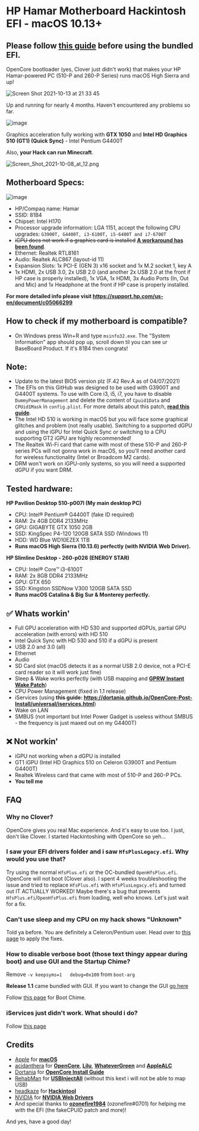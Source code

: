 # HP Hamar Motherboard Hackintosh EFI - macOS 10.13+
## Please follow [this guide](/BIOS.md) before using the bundled EFI.
OpenCore bootloader (yes, Clover just didn't work) that makes your HP Hamar-powered PC (510-P and 260-P Series) runs macOS High Sierra and up!

![Screen Shot 2021-10-13 at 21 33 45](https://user-images.githubusercontent.com/73286927/137154603-2d8317b7-2dc6-4b24-a848-2ef2cd21b176.png)

Up and running for nearly 4 months. Haven't encountered any problems so far.

![image](https://user-images.githubusercontent.com/73286927/137480958-b14cec6b-6244-4da0-b879-f7d16b66e68c.png)

Graphics acceleration fully working with **GTX 1050** and **Intel HD Graphics 510 (GT1) (Quick Sync)** - Intel Pentium G4400T

Also, **your Hack can run Minecraft**.

![Screen_Shot_2021-10-08_at_12.png](https://cdn.discordapp.com/attachments/837730842914193408/895905135459438622/Screen_Shot_2021-10-08_at_12.png)

## Motherboard Specs:
![image](https://user-images.githubusercontent.com/73286927/124374625-18f14600-dcc7-11eb-8365-b0313750ff68.png)
* HP/Compaq name: Hamar
* SSID: 81B4
* Chipset: Intel H170
* Processor upgrade information: LGA 1151, accept the following CPU upgrades: `G3900T, G4400T, i3-6100T, i5-6400T and i7-6700T`
* ~~iGPU does not work if a graphics card is installed~~ [**A workaround has been found**](/BIOS.md).
* Ethernet: Realtek RTL8161
* Audio: Realtek ALC867 (layout-id 11)
* Expansion Slots: 1x PCI-E (GEN 3) x16 socket and 1x M.2 socket 1, key A
* 1x HDMI, 2x USB 3.0, 2x USB 2.0 (and another 2x USB 2.0 at the front if HP case is properly installed), 1x VGA, 1x HDMI, 3x Audio Ports (In, Out and Mic) and 1x Headphone at the front if HP case is properly installed.

**For more detailed info please visit https://support.hp.com/us-en/document/c05066299**

## How to check if my motherboard is compatible?
* On Windows press Win+R and type `msinfo32.exe`. The "System Information" app should pop up, scroll down til you can see ur BaseBoard Product. If it's 81B4 then congrats!

## Note:
* Update to the latest BIOS version plz (F.42 Rev.A as of 04/07/2021)
* The EFIs on this GitHub was designed to be used with G3900T and G4400T systems. To use with Core i3, i5, i7, you have to disable `DummyPowerManagement` and delete the content of `Cpuid1Data` and `CPUid1Mask` in `config.plist`. For more details about this patch, [**read this guide**](https://github.com/QuanTrieuPCYT/HPHamar_Hackintosh/blob/main/FakeID.md).
* The Intel HD 510 is working in macOS but you will face some graphical glitches and problem (not really usable). Switching to a supported dGPU and using the iGPU for Intel Quick Sync or switching to a CPU supporting GT2 iGPU are highly recommended!
* The Realtek Wi-Fi card that came with most of these 510-P and 260-P series PCs will not gonna work in macOS, so you'll need another card for wireless functionality (Intel or Broadcom M2 cards).
* DRM won't work on iGPU-only systems, so you will need a supported dGPU if you want DRM.
## Tested hardware:
**HP Pavilion Desktop 510-p007l (My main desktop PC)**
* CPU: Intel® Pentium® G4400T (fake ID required)
* RAM: 2x 4GB DDR4 2133MHz
* GPU: GIGABYTE GTX 1050 2GB
* SSD: KingSpec P4-120 120GB SATA SSD (Windows 11)
* HDD: WD Blue WD10EZEX 1TB
* **Runs macOS High Sierra (10.13.6) perfectly (with NVIDIA Web Driver).**

**HP Slimline Desktop - 260-p026 (ENERGY STAR)**
* CPU: Intel® Core™ i3-6100T
* RAM: 2x 8GB DDR4 2133MHz
* GPU: GTX 650
* SSD: Kingston SSDNow V300 120GB SATA SSD
* **Runs macOS Catalina & Big Sur & Monterey perfectly.**

## ✅ Whats workin'
* Full GPU acceleration with HD 530 and supported dGPUs, partial GPU acceleration (with errors) with HD 510
* Intel Quick Sync with HD 530 and 510 if a dGPU is present
* USB 2.0 and 3.0 (all)
* Ethernet
* Audio
* SD Card slot (macOS detects it as a normal USB 2.0 device, not a PCI-E card reader so it will work just fine)
* Sleep & Wake works perfectly (with USB mapping and [**GPRW Instant Wake Patch**](https://dortania.github.io/OpenCore-Post-Install/usb/misc/instant-wake.html))
* CPU Power Management (fixed in 1.1 release)
* iServices (using **this guide: https://dortania.github.io/OpenCore-Post-Install/universal/iservices.html**)
* Wake on LAN
* SMBUS (not important but Intel Power Gadget is useless without SMBUS - the frequency is just maxed out on my G4400T)
## ❌ Not workin'
* iGPU not working when a dGPU is installed
* GT1 iGPU (Intel HD Graphics 510 on Celeron G3900T and Pentium G4400T)
* Realtek Wireless card that came with most of 510-P and 260-P PCs.
* **You tell me**

## FAQ
### Why no Clover?

OpenCore gives you real Mac experience. And it's easy to use too.
I just, don't like Clover. I started Hackintoshing with OpenCore so yeh...

### I saw your EFI drivers folder and i saw `HfsPlusLegacy.efi`. Why would you use that?

Try using the normal `HfsPlus.efi` or the OC-bundled `OpenHfsPlus.efi`. OpenCore will not boot (Clover also).
I spent 4 weeks troubleshooting the issue and tried to replace `HfsPlus.efi` with `HfsPlusLegacy.efi` and turned out IT ACTUALLY WORKED!
Maybe there's a bug that prevents `HfsPlus.efi`/`OpenHfsPlus.efi` from loading, well who knows. Let's just wait for a fix.

### Can't use sleep and my CPU on my hack shows "Unknown"

Told ya before. You are definitely a Celeron/Pentium user. Head over to [this page](https://github.com/QuanTrieuPCYT/HPHamar_Hackintosh/blob/main/FakeID.md) to apply the fixes.

### How to disable verbose boot (those text thingy appear during boot) and use GUI and the Startup Chime?

Remove `-v keepsyms=1	debug=0x100` from `boot-arg`

**Release 1.1** came bundled with GUI. If you want to change the GUI [go here](https://dortania.github.io/OpenCore-Post-Install/cosmetic/gui.html#setting-up-opencore-s-gui)

Follow [this page](https://dortania.github.io/OpenCore-Post-Install/cosmetic/gui.html#setting-up-boot-chime-with-audiodxe) for Boot Chime.

### iServices just didn't work. What should i do?

Follow [this page](https://dortania.github.io/OpenCore-Post-Install/universal/iservices.html)

## Credits
* [Apple](https://apple.com) for [**macOS**](https://apple.com/macos)
* [acidanthera](https://github.com/acidanthera) for [**OpenCore**](https://github.com/acidanthera/OpenCorePkg), [**Lilu**](https://github.com/acidanthera/Lilu), [**WhateverGreen**](https://github.com/acidanthera/WhateverGreen) and [**AppleALC**](https://github.com/acidanthera/AppleALC)
* [Dortania](https://dortania.github.io) for [**OpenCore Install Guide**](https://dortania.github.io/OpenCore-Install-Guide)
* [RehabMan](https://github.com/RehabMan) for [**USBInjectAll**](https://bitbucket.org/RehabMan/os-x-usb-inject-all/downloads/) (without this kext i will not be able to map USB)
* [headkaze](https://github.com/headkaze) for [**Hackintool**](https://github.com/headkaze/Hackintool)
* [NVIDIA](https://nvidia.com) for [**NVIDIA Web Drivers**](https://www.tonymacx86.com/nvidia-drivers)
* And special thanks to [**ozonefire1984**](https://www.reddit.com/user/ozonefire1984) (ozonefire#0701) for helping me with the EFI (the fakeCPUID patch and more)!

And yes, have a good day!
